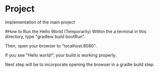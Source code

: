 # Project
Implementation of the main project

#How to Run the Hello World (Temporarily)
Within the a terminal in this directory, type "gradlew build bootRun".

Then, open your browser to "localhost:8080".

If you see "Hello world!", your build is working properly.

Next step will be to incorporate opening the browser in a gradle build step.